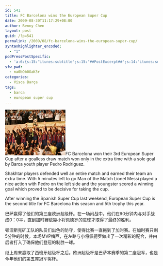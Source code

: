```yaml
---
id: 541
title: FC Barcelona wins the European Super Cup
date: 2009-08-30T11:17:29+08:00
author: Benny Chen
layout: post
guid: /?p=541
permalink: /2009/08/fc-barcelona-wins-the-european-super-cup/
syntaxhighlighter_encoded:
  - "1"
podPressPostSpecific:
  - 'a:6:{s:15:"itunes:subtitle";s:15:"##PostExcerpt##";s:14:"itunes:summary";s:15:"##PostExcerpt##";s:15:"itunes:keywords";s:17:"##WordPressCats##";s:13:"itunes:author";s:10:"##Global##";s:15:"itunes:explicit";s:7:"Default";s:12:"itunes:block";s:7:"Default";}'
sfw_pwd:
  - na0bOb0OaK3r
categories:
  - Visca Barça
tags:
  - barca
  - european super cup
---
```

<a href="/wp-content/uploads/2009/08/supercampions_x2x.jpg" class="highslide-image" onclick="return hs.expand(this);"><img class="alignleft size-full wp-image-542" title="supercampions_x2x" src="/wp-content/uploads/2009/08/supercampions_x2x.jpg" alt="supercampions_x2x" /></a>FC Barcelona won their 3rd European Super Cup after a goalless draw match won only in the extra time with a sole goal by Barca youth player Pedro Rodriguez.

Shakhtar players defended well an entire match and earned their team an extra time. With 5 minutes left to go Man of the Match Lionel Messi played a nice action with Pedro on the left side and the youngster scored a winning goal which proved to be decisive for taking the cup.

After winning the Spanish Super Cup last weekend, European Super Cup is the second title for FC Barcelona this season and 5th trophy this year.

巴萨赢得了他们的第三座欧洲超级杯。在一场闷战中，他们在90分钟内与对手战成0：0平，直到加时赛依靠小将佩德罗的进球才取得了最终的胜利。

顿涅斯克矿工队的队员们出色的防守，使得比赛一直拖到了加时赛。在加时赛只剩5分钟的时候，本场MVP梅西，在左路与小将佩德罗做出了一次精彩的配合，并由后者打入了确保他们登冠的制胜一球。

继上周末赢取了西班牙超级杯之后，欧洲超级杯是巴萨本赛季的第二座冠军，也是今年他们的第五座冠军奖杯。